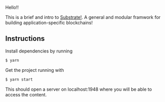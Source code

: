 Hello!!

This is a brief and intro to [Substrate!](https://docs.substrate.io/). A general and modular framwork
for building application-specific blockchains!


## Instructions

Install dependencies by running
```bash
$ yarn
```

Get the project running with
```bash
$ yarn start
```

This should open a server on localhost:1948 where you will be able to access the content.
